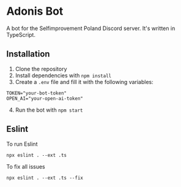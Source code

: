 # Adonis Bot

A bot for the Selfimprovement Poland Discord server. It's written in TypeScript.

## Installation

1. Clone the repository
2. Install dependencies with `npm install`
3. Create a `.env` file and fill it with the following variables:

```env
TOKEN="your-bot-token"
OPEN_AI="your-open-ai-token"
```

4. Run the bot with `npm start`

## Eslint
To run Eslint
```
npx eslint . --ext .ts
```
To fix all issues 
```
npx eslint . --ext .ts --fix
```
